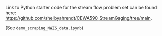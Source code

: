 Link to Python starter code for the stream flow problem set can be found here:\
 https://github.com/shelbyahrendt/CEWA590_StreamGaging/tree/main.

(See `demo_scraping_NWIS_data.ipynb`)